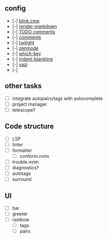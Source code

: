 ## config
- [-] [blink.cmp](https://cmp.saghen.dev/configuration/general.html)
- [-] [render-markdown](https://github.com/MeanderingProgrammer/render-markdown.nvim/wiki/Checkboxes)
- [-] [TODO comments](https://github.com/folke/todo-comments.nvim)
- [-] [comments](https://github.com/numToStr/Comment.nvim) 
- [-] [twilight](https://github.com/folke/twilight.nvim) 
- [-] [zenmode](https://github.com/folke/zen-mode.nvim) 
- [-] [which-key](https://github.com/folke/which-key.nvim) 
- [-] [indent-blankline](https://github.com/lukas-reineke/indent-blankline.nvim) 
- [-] [yazi](https://github.com/mikavilpas/yazi.nvim) 
- [-] []() 

## other tasks
- [ ] integrate autopairs/tags with autocomplete
- [ ] project manager
- [ ] telescope?

## Code structure
- [ ] LSP
- [ ] linter
- [ ] formatter
  - [ ] conform.nvim
- [ ] trouble.nvim
- [ ] diagnostics?
- [ ] autotags
- [ ] surround

## UI
- [ ] bar
- [ ] greeter
- [ ] rainbow 
  - [ ] tags
  - [ ] pairs
